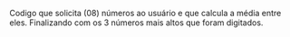 Codigo que solicita (08) números ao usuário e que calcula a média entre eles. Finalizando com os 3 números mais altos que foram digitados. 
